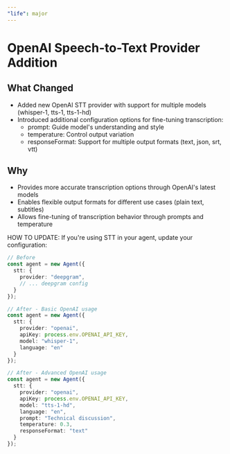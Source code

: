 ```yaml
---
"life": major
---
```


# OpenAI Speech-to-Text Provider Addition

## What Changed

- Added new OpenAI STT provider with support for multiple models (whisper-1, tts-1, tts-1-hd)
- Introduced additional configuration options for fine-tuning transcription:
  - prompt: Guide model's understanding and style
  - temperature: Control output variation
  - responseFormat: Support for multiple output formats (text, json, srt, vtt)

## Why

- Provides more accurate transcription options through OpenAI's latest models
- Enables flexible output formats for different use cases (plain text, subtitles)
- Allows fine-tuning of transcription behavior through prompts and temperature

HOW TO UPDATE:
If you're using STT in your agent, update your configuration:

```typescript
// Before
const agent = new Agent({
  stt: {
    provider: "deepgram",
    // ... deepgram config
  }
});

// After - Basic OpenAI usage
const agent = new Agent({
  stt: {
    provider: "openai",
    apiKey: process.env.OPENAI_API_KEY,
    model: "whisper-1",
    language: "en"
  }
});

// After - Advanced OpenAI usage
const agent = new Agent({
  stt: {
    provider: "openai",
    apiKey: process.env.OPENAI_API_KEY,
    model: "tts-1-hd",
    language: "en",
    prompt: "Technical discussion",
    temperature: 0.3,
    responseFormat: "text"
  }
});
```
